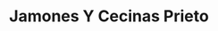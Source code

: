 ---
title: "Jamones Y Cecinas Prieto"
url: /priaranza-de-la-valduerna/jamones-y-cecinas-prieto/
shop: general
---